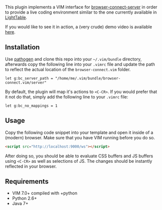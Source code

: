 This plugin implements a VIM interface for [browser-connect-server][2]
in order to provide a live coding environment similar to the one
currently available in [LightTable][3].

If you would like to see it in action, a (very crude) demo video
is available [here][4].

Installation
------------

Use [pathogen][1] and clone this repo into your `~/.vim/bundle`
directory, afterwards copy the following line into your `.vimrc` file
and update the path to reflect the actual location of the
`browser-connect.vim` folder.

```vim
let g:bc_server_path = "/home/me/.vim/bundle/browser-connect.vim/server"
```

By default, the plugin will map it's actions to `<C-CR>`. If you would
prefer that it not do that, simply add the following line to your
`.vimrc` file:

```vim
let g:bc_no_mappings = 1
```

Usage
-----

Copy the following code snippet into your template and open it inside
of a (modern) browser. Make sure that you have VIM running before you
do so.

```html
<script src="http://localhost:9000/ws"></script>
```

After doing so, you should be able to evaluate CSS buffers and JS
buffers using `<C-CR>` as well as selections of JS. The changes should be
instantly reflected in your browser.

Requirements
------------

* VIM 7.0+ compiled with +python
* Python 2.6+
* Java 7+

[1]: https://github.com/tpope/vim-pathogen
[2]: https://github.com/Bogdanp/browser-connect-server
[3]: http://www.lighttable.com/
[4]: http://www.youtube.com/watch?v=Sq-zTpxStBc
